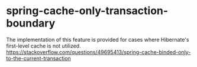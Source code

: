 # spring-cache-only-transaction-boundary
The implementation of this feature is provided for cases where Hibernate's first-level cache is not utilized.  
https://stackoverflow.com/questions/49695413/spring-cache-binded-only-to-the-current-transaction
